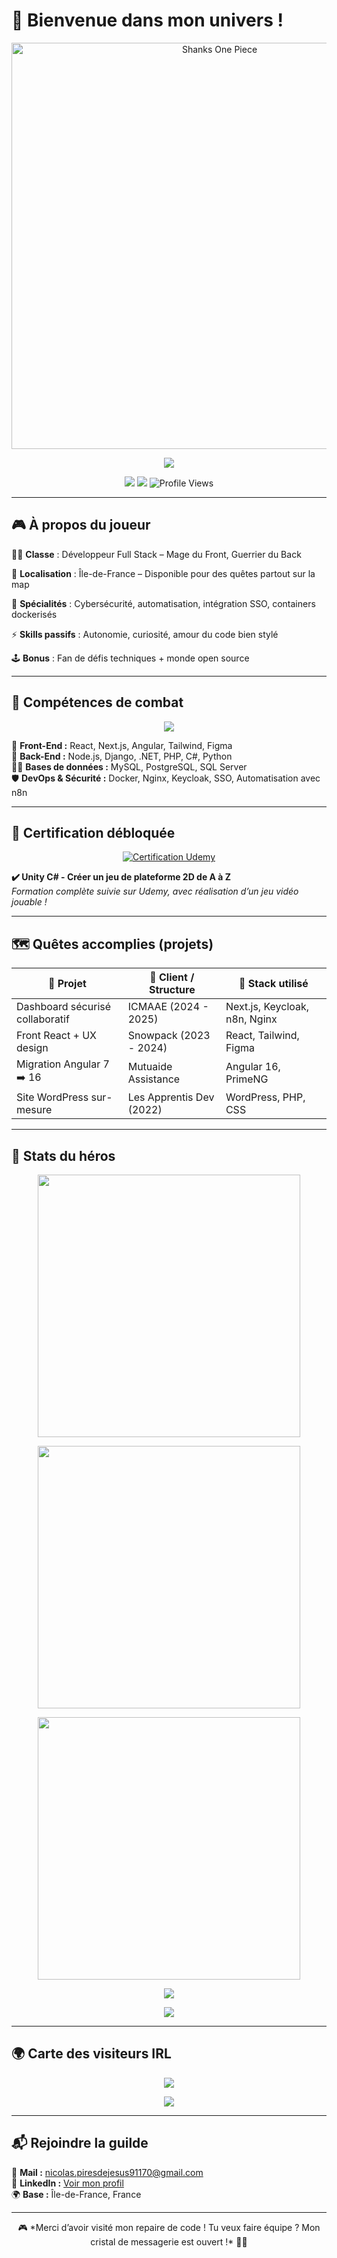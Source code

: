 # 👾 Bienvenue dans mon univers !

<p align="center">
  <img src="https://gifdb.com/images/high/shanks-one-piece-hats-off-laughing-loud-71ttils8miq3hxk1.webp" alt="Shanks One Piece" width="650"/>
</p>

<p align="center">
  <img src="https://readme-typing-svg.demolab.com?font=Fira+Code&size=22&pause=1000&center=true&vCenter=true&width=435&lines=Full+Stack+Hero+%F0%9F%AA%96;Fan+de+cybers%C3%A9curit%C3%A9+et+automation;Geek+%26+codeur+la+nuit+!"/>
</p>

<p align="center">
  <a href="mailto:nicolas.piresdejesus91170@gmail.com"><img src="https://img.shields.io/badge/Email-Contact-critical?style=for-the-badge&logo=gmail"/></a>
  <a href="https://www.linkedin.com/in/baptiste-polve"><img src="https://img.shields.io/badge/LinkedIn-Connect-informational?style=for-the-badge&logo=linkedin"/></a>
  <img src="https://komarev.com/ghpvc/?username=Nico91170&style=for-the-badge" alt="Profile Views"/>
</p>

---

## 🎮 À propos du joueur

🧙‍♂️ **Classe** : Développeur Full Stack – Mage du Front, Guerrier du Back

🌌 **Localisation** : Île-de-France – Disponible pour des quêtes partout sur la map

🔐 **Spécialités** : Cybersécurité, automatisation, intégration SSO, containers dockerisés

⚡ **Skills passifs** : Autonomie, curiosité, amour du code bien stylé

🕹️ **Bonus** : Fan de défis techniques + monde open source

---

## 💾 Compétences de combat

<div align="center">
  <img src="https://skillicons.dev/icons?i=html,css,js,ts,react,nextjs,angular,tailwind,figma,nodejs,php,python,django,dotnet,cs,java,mysql,postgresql,git,docker,nginx,ubuntu,keycloak" />
</div>

🧩 **Front-End :** React, Next.js, Angular, Tailwind, Figma  
🧠 **Back-End :** Node.js, Django, .NET, PHP, C#, Python  
🧙‍♀️ **Bases de données :** MySQL, PostgreSQL, SQL Server  
🛡️ **DevOps & Sécurité :** Docker, Nginx, Keycloak, SSO, Automatisation avec n8n

---

## 📜 Certification débloquée

<p align="center">
  <a href="https://www.udemy.com/certificate/UC-fb0916d4-dd36-4358-b0d5-0e28124ffbe2/">
    <img src="https://img.shields.io/badge/Udemy-Certifi%C3%A9-purple?style=for-the-badge&logo=udemy" alt="Certification Udemy"/>
  </a>
</p>

**✔️ Unity C# - Créer un jeu de plateforme 2D de A à Z**  
*Formation complète suivie sur Udemy, avec réalisation d’un jeu vidéo jouable !*

---

## 🗺️ Quêtes accomplies (projets)

| 🧭 Projet                        | 🏰 Client / Structure       | 🧰 Stack utilisé                    |
|---------------------------------|-----------------------------|------------------------------------|
| Dashboard sécurisé collaboratif | ICMAAE (2024 - 2025)        | Next.js, Keycloak, n8n, Nginx      |
| Front React + UX design         | Snowpack (2023 - 2024)      | React, Tailwind, Figma             |
| Migration Angular 7 ➡️ 16       | Mutuaide Assistance         | Angular 16, PrimeNG                |
| Site WordPress sur-mesure       | Les Apprentis Dev (2022)    | WordPress, PHP, CSS                |

---

## 🧠 Stats du héros

<p align="center">
  <img src="https://github-readme-stats.vercel.app/api?username=Nico91170&show_icons=true&theme=tokyonight" width="420"/>
</p>
<p align="center">
  <img src="https://github-readme-streak-stats.herokuapp.com?user=Nico91170&theme=tokyonight" width="420"/>
</p>
<p align="center">
  <img src="https://github-readme-stats.vercel.app/api/top-langs/?username=Nico91170&layout=compact&theme=tokyonight" width="420"/>
</p>
<p align="center">
  <img src="https://github-profile-trophy.vercel.app/?username=Nico91170&theme=tokyonight&margin-w=15&margin-h=15"/>
</p>
<p align="center">
  <img src="https://github-contributor-stats.vercel.app/api?username=Nico91170&theme=tokyonight"/>
</p>

---

## 🌍 Carte des visiteurs IRL

<p align="center">
  <img src="https://github-profile-summary-cards.vercel.app/api/cards/profile-details?username=Nico91170&theme=tokyonight"/>
</p>
<p align="center">
  <img src="https://visitor-badge.laobi.icu/badge?page_id=Nico91170.readme"/>
</p>

---

## 📬 Rejoindre la guilde

📧 **Mail :** [nicolas.piresdejesus91170@gmail.com](mailto:nicolas.piresdejesus91170@gmail.com)  
💼 **LinkedIn :** [Voir mon profil](https://www.linkedin.com/in/baptiste-polve)  
🌍 **Base :** Île-de-France, France

---

<p align="center">
🎮 *Merci d’avoir visité mon repaire de code ! Tu veux faire équipe ? Mon cristal de messagerie est ouvert !* 🧙‍♂️
</p>
